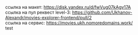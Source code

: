 ссылка на макет: https://disk.yandex.ru/d/fwVug07kAgv17A  
ссылка на пул реквест level-3: https://github.com/Ukhanov-Alexandr/movies-explorer-frontend/pull/2  
ссылка на сервис: https://movies.ukh.nomoredomains.work/  
test